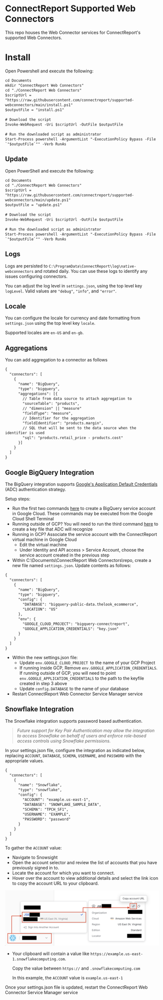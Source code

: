 # ConnectReport Supported Web Connectors
This repo houses the Web Connector services for ConnectReport's supported Web Connectors. 

# Install
Open Powershell and execute the following:
```
cd Documents
mkdir "ConnectReport Web Connectors"
cd "./ConnectReport Web Connectors"
$scriptUrl = "https://raw.githubusercontent.com/connectreport/supported-webconnectors/main/install.ps1"
$outputFile = "install.ps1"

# Download the script
Invoke-WebRequest -Uri $scriptUrl -OutFile $outputFile

# Run the downloaded script as administrator
Start-Process powershell -ArgumentList "-ExecutionPolicy Bypass -File `"$outputFile`"" -Verb RunAs
```

## Update
Open PowerShell and execute the following:
```
cd Documents
cd "./ConnectReport Web Connectors"
$scriptUrl = "https://raw.githubusercontent.com/connectreport/supported-webconnectors/main/update.ps1"
$outputFile = "update.ps1"

# Download the script
Invoke-WebRequest -Uri $scriptUrl -OutFile $outputFile

# Run the downloaded script as administrator
Start-Process powershell -ArgumentList "-ExecutionPolicy Bypass -File `"$outputFile`"" -Verb RunAs
```

## Logs 
Logs are persisted to `C:\ProgramData\ConnectReport\log\native-webconnectors` and rotated daily. You can use these logs to identify any issues configuring connectors. 

You can adjust the log level in `settings.json`, using the top level key `logLevel`. Valid values are `"debug"`, `"info"`, and `"error"`. 

## Locale
You can configure the locale for currency and date formatting from `settings.json` using the top level key `locale`. 

Supported locales are `en-US` and `en-gb`. 


## Aggregations 
You can add aggregation to a connector as follows
```
{
  "connectors": [
    {
      "name": "BigQuery",
      "type": "bigquery",
      "aggregations": [{
        // Table from data source to attach aggregation to
        "sourceTable": "products",
        // "dimension" || "measure" 
        "fieldType": "measure",
        // Identifier for the aggregation 
        "fieldIdentifier": "products.margin",
        // SQL that will be sent to the data source when the identifier is used
        "sql": "products.retail_price - products.cost"
      }]
    }
  ]
}
```

## Google BigQuery Integration 
The BigQuery integration supports [Google's Application Default Credentials](https://cloud.google.com/docs/authentication/application-default-credentials) (ADC) authentication strategy. 

Setup steps:
-	Run the first two commands [here](https://codelabs.developers.google.com/codelabs/cloud-bigquery-nodejs#3) to create a BigQuery service account in Google Cloud. These commands may be executed from the Google Cloud Shell Terminal 
- Running outside of GCP? You will need to run the third command [here](https://codelabs.developers.google.com/codelabs/cloud-bigquery-nodejs#3) to create a key file that ADC will recognize
- Running in GCP? Associate the service account with the ConnectReport virtual machine in Google Cloud 
  -	Edit the virtual machine 
  - Under Identity and API access > Service Account, choose the service account created in the previous step
- Within C:\Documents\ConnectReport Web Connectors\repo, create a new file named `settings.json`. Update contents as follows:
```
{
  "connectors": [
    {
      "name": "BigQuery",
      "type": "bigquery",
      "config": {
        "DATABASE": "bigquery-public-data.thelook_ecommerce",
        "LOCATION": "US"
      },
      "env": {
        "GOOGLE_CLOUD_PROJECT": "bigquery-connectreport",
        "GOOGLE_APPLICATION_CREDENTIALS": "key.json"
      }
    }
  ]
}
```
- Within the new settings.json file:
  - Update `env.GOOGLE_CLOUD_PROJECT `to the name of your GCP Project
  - If running inside GCP, Remove `env.GOOGLE_APPLICATION_CREDENTIALS`. If running outside of GCP, you will need to point `env.GOOGLE_APPLICATION_CREDENTIALS` to the path to the keyfile created in step 3 above
  - Update `config.DATABASE` to the name of your database 
- Restart ConnectReport Web Connector Service Manager service



## Snowflake Integration 
The Snowflake integration supports password based authentication. 

> _Future support for Key Pair Authentication may allow the integration to access Snowflake on behalf of users and enforce role-based access controls using Snowflake permissions._

In your settings.json file, configure the integration as indicated below, replacing `ACCOUNT`, `DATABASE`, `SCHEMA`, `USERNAME`, and `PASSWORD` with the appropriate values. 

```
{
  "connectors": [
    {
      "name": "Snowflake",
      "type": "snowflake",
      "config": {
        "ACCOUNT": "example.us-east-1",
        "DATABASE": "SNOWFLAKE_SAMPLE_DATA",
        "SCHEMA": "TPCH_SF1",
        "USERNAME": "EXAMPLE",
        "PASSWORD": "password"
      }
    }
  ]
}
```

To gather the `ACCOUNT` value:
- Navigate to Snowsight
- Open the account selector and review the list of accounts that you have previously signed in to.
- Locate the account for which you want to connect.
- Hover over the account to view additional details and select the link icon to copy the account URL to your clipboard.

![Account selector](images/account-selector.png)

- Your clipboard will contain a value like `https://example.us-east-1.snowflakecomputing.com`. 

  Copy the value between `https://` and `.snowflakecomputing.com` 

  In this example, the `ACCOUNT` value is `example.us-east-1`

Once your settings.json file is updated, restart the ConnectReport Web Connector Service Manager service
